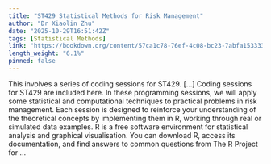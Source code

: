 ```yaml
---
title: "ST429 Statistical Methods for Risk Management"
author: "Dr Xiaolin Zhu"
date: "2025-10-29T16:51:42Z"
tags: [Statistical Methods]
link: "https://bookdown.org/content/57ca1c78-76ef-4c08-bc23-7abfa1533331/"
length_weight: "6.1%"
pinned: false
---
```


This involves a series of coding sessions for ST429. [...] Coding sessions for ST429 are included here. In these programming sessions, we will apply some statistical and computational techniques to practical problems in risk management. Each session is designed to reinforce your understanding of the theoretical concepts by implementing them in R, working through real or simulated data examples. R is a free software environment for statistical analysis and graphical visualisation. You can download R, access its documentation, and find answers to common questions from The R Project for ...
